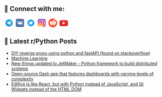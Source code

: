 ## 🔎 Connect with me:
[<img src="https://github.com/bullbesh/bullbesh/blob/main/images/Telegram.png" width="32" height="32" />](https://t.me/bullbesh)
[<img src="https://github.com/bullbesh/bullbesh/blob/main/images/VK.png" width="32" height="32" />](https://vk.com/bullbesh)
[<img src="https://github.com/bullbesh/bullbesh/blob/main/images/Twitter.png" width="32" height="32" />](https://twitter.com/bullbesh1)
[<img src="https://github.com/bullbesh/bullbesh/blob/main/images/Instagram.png" width="32" height="32" />](https://www.instagram.com/bullbesh)
[<img src="https://github.com/bullbesh/bullbesh/blob/main/images/Reddit.png" width="32" height="32" />](https://www.reddit.com/user/bullbesh)
[<img src="https://github.com/bullbesh/bullbesh/blob/main/images/YouTube.png" width="32" height="32" />](https://www.youtube.com/channel/UCtfjRs6uzgq5mfm8S06WTcg)

## 📕 Latest r/Python Posts
<!-- BLOG-POST-LIST:START -->
- [DIY reverse proxy using python and fastAPI &lpar;found on stackoverflow&rpar;](https://www.reddit.com/r/Python/comments/1fjng4i/diy_reverse_proxy_using_python_and_fastapi_found/)
- [Machine Learning](https://www.reddit.com/r/Python/comments/1fjn2z2/machine_learning/)
- [New things updated to JetMaker - Python framework to build distributed systems](https://www.reddit.com/r/Python/comments/1fjkdvo/new_things_updated_to_jetmaker_python_framework/)
- [Open-source Dash app that features dashboards with varying levels of complexity](https://www.reddit.com/r/Python/comments/1fjk4x8/opensource_dash_app_that_features_dashboards_with/)
- [Edifice is like React, but with Python instead of JavaScript, and Qt Widgets instead of the HTML DOM](https://www.reddit.com/r/Python/comments/1fjjjy0/edifice_is_like_react_but_with_python_instead_of/)
<!-- BLOG-POST-LIST:END -->
